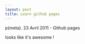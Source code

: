 ```yaml
---
layout: post
title: Learn github pages
---
```




p(meta). 23 Avril 2011 - Github pages

looks like it's awesome !


